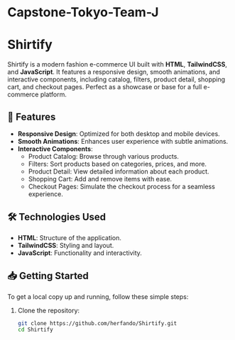 # Capstone-Tokyo-Team-J

# Shirtify

Shirtify is a modern fashion e-commerce UI built with **HTML**, **TailwindCSS**, and **JavaScript**. It features a responsive design, smooth animations, and interactive components, including catalog, filters, product detail, shopping cart, and checkout pages. Perfect as a showcase or base for a full e-commerce platform.

## 🚀 Features

- **Responsive Design**: Optimized for both desktop and mobile devices.
- **Smooth Animations**: Enhances user experience with subtle animations.
- **Interactive Components**:
  - Product Catalog: Browse through various products.
  - Filters: Sort products based on categories, prices, and more.
  - Product Detail: View detailed information about each product.
  - Shopping Cart: Add and remove items with ease.
  - Checkout Pages: Simulate the checkout process for a seamless experience.

## 🛠️ Technologies Used

- **HTML**: Structure of the application.
- **TailwindCSS**: Styling and layout.
- **JavaScript**: Functionality and interactivity.

## 📥 Getting Started

To get a local copy up and running, follow these simple steps:

1. Clone the repository:

   ```bash
   git clone https://github.com/herfando/Shirtify.git
   cd Shirtify

<!-- npx @tailwindcss/cli -i ./src/input.css -o ./src/output.css --watch -->
